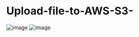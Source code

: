 # Upload-file-to-AWS-S3-

![image](https://user-images.githubusercontent.com/63107268/224997856-6011cc21-7c80-402b-b835-f35ca088d4c6.png)
![image](https://user-images.githubusercontent.com/63107268/224998081-1fb44d0f-c9f8-436a-adfd-cdfc20fe3af7.png)
